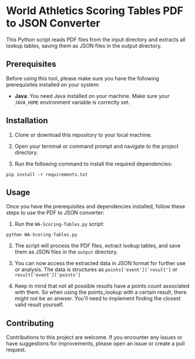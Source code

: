 # World Athletics Scoring Tables PDF to JSON Converter

This Python script reads PDF files from the input directory and extracts all lookup tables, saving them as JSON files in the output directory.

## Prerequisites

Before using this tool, please make sure you have the following prerequisites installed on your system:

- **Java**: You need Java installed on your machine. Make sure your `JAVA_HOME` environment variable is correctly set.

## Installation

1. Clone or download this repository to your local machine.

2. Open your terminal or command prompt and navigate to the project directory.

3. Run the following command to install the required dependencies:
```
pip install -r requirements.txt
```

## Usage

Once you have the prerequisites and dependencies installed, follow these steps to use the PDF to JSON converter:

1. Run the `WA-Scoring-Tables.py` script:
```
python WA-Scoring-Tables.py
```
2. The script will process the PDF files, extract lookup tables, and save them as JSON files in the `output` directory.

3. You can now access the extracted data in JSON format for further use or analysis. The data is structures as ```points['event']['result']``` or ```result['event']['points']```

4. Keep in mind that not all possible results have a points count associated with them. So when using the points_lookup with a certain result, there might not be an anwser. You'll need to implement finding the closest valid result yourself.

## Contributing

Contributions to this project are welcome. If you encounter any issues or have suggestions for improvements, please open an issue or create a pull request.